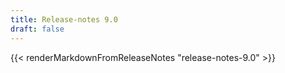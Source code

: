 ```yaml
---
title: Release-notes 9.0
draft: false
---
```


{{< renderMarkdownFromReleaseNotes "release-notes-9.0" >}}